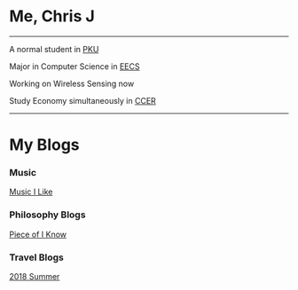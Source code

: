 # Me, Chris J
___
A normal student in [PKU](http://www.pku.edu.cn/)

Major in Computer Science in [EECS](http://eecs.pku.edu.cn/)

Working on Wireless Sensing now

Study Economy simultaneously in [CCER](http://nsd.pku.edu.cn/)

***

# My Blogs
### Music
[Music I Like](_posts/music/2018-9-28-MusicThatILike.md)

### Philosophy Blogs
[Piece of I Know](_posts/philosophy/2018-8-26-PieceofPhilosophy.md)

### Travel Blogs
[2018 Summer](_posts/travel/2018-8-26-2018Summer.md)

